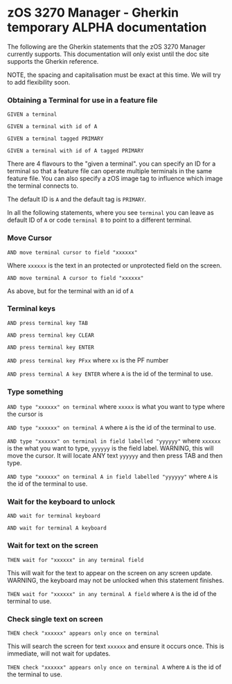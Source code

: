 # zOS 3270 Manager - Gherkin temporary ALPHA documentation

The following are the Gherkin statements that the zOS 3270 Manager currently supports.  This documentation will only exist until the doc site supports the Gherkin reference.

NOTE, the spacing and capitalisation must be exact at this time.  We will try to add flexibility soon.

### Obtaining a Terminal for use in a feature file

`GIVEN a terminal`

`GIVEN a terminal with id of A`

`GIVEN a terminal tagged PRIMARY`

`GIVEN a terminal with id of A tagged PRIMARY`


There are 4 flavours to the "given a terminal".  you can specify an ID for a terminal so that a feature file can operate multiple terminals in the same feature file.  You can also specify a zOS image tag to influence which image the terminal connects to.

The default ID is `A` and the default tag is `PRIMARY`.

In all the following statements,  where you see `terminal` you can leave as default ID of `A` or code `terminal B` to point to a different terminal.

### Move Cursor
  
`AND move terminal cursor to field "xxxxxx"`

Where `xxxxxx` is the text in an protected or unprotected field on the screen.

`AND move terminal A cursor to field "xxxxxx"`

As above, but for the terminal with an id of `A`

### Terminal keys

`AND press terminal key TAB`

`AND press terminal key CLEAR`

`AND press terminal key ENTER`

`AND press terminal key PFxx` where `xx` is the PF number

`AND press terminal A key ENTER` where `A` is the id of the terminal to use.

### Type something

`AND type "xxxxxx" on terminal` where `xxxxx` is what you want to type where the cursor is

`AND type "xxxxxx" on terminal A` where `A` is the id of the terminal to use.

`AND type "xxxxxx" on terminal in field labelled "yyyyyy"` where `xxxxxx` is the what you want to type,  `yyyyyy` is the field label.  WARNING, this will move the cursor.  It will locate ANY text `yyyyyy` and then press TAB and then type.

`AND type "xxxxxx" on terminal A in field labelled "yyyyyy"` where `A` is the id of the terminal to use.

### Wait for the keyboard to unlock

`AND wait for terminal keyboard`

`AND wait for terminal A keyboard`

### Wait for text on the screen

`THEN wait for "xxxxxx" in any terminal field`

This will wait for the text to appear on the screen on any screen update.  WARNING, the keyboard may not be unlocked when this statement finishes.

`THEN wait for "xxxxxx" in any terminal A field` where `A` is the id of the terminal to use.

### Check single text on screen

`THEN check "xxxxxx" appears only once on terminal`

This will search the screen for text `xxxxxx` and ensure it occurs once.  This is immediate, will not wait for updates.

`THEN check "xxxxxx" appears only once on terminal A` where `A` is the id of the terminal to use.

